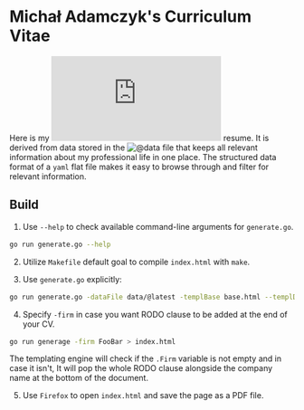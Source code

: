 # Michał Adamczyk's Curriculum Vitae

Here is my
![@latest](https://github.com/mdm-code/cv/blob/main/michal-adamczyk.pdf)
resume. It is derived from data stored in the
![@data](https://github.com/mdm-code/cv/blob/main/data/data.yaml) file that
keeps all relevant information about my professional life in one place. The
structured data format of a `yaml` flat file makes it easy to browse through
and filter for relevant information.


## Build

1. Use `--help` to check available command-line arguments for `generate.go`.

```sh
go run generate.go --help
```

2. Utilize `Makefile` default goal to compile `index.html` with `make`.


3. Use `generate.go` explicitly:

```sh
go run generate.go -dataFile data/@latest -templBase base.html --templDir template/index.html > index.html
```

4. Specify `-firm` in case you want RODO clause to be added at the end of your CV.

```sh
go run generage -firm FooBar > index.html
```

The templating engine will check if the `.Firm` variable is not empty and in
case it isn't, It will pop the whole RODO clause alongside the company name at
the bottom of the document.

5. Use `Firefox` to open `index.html` and save the page as a PDF file.
